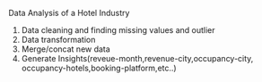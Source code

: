 Data Analysis of a Hotel Industry
1. Data cleaning and finding missing values and outlier
2. Data transformation
3. Merge/concat new data
4. Generate Insights(reveue-month,revenue-city,occupancy-city, occupancy-hotels,booking-platform,etc..)
